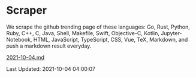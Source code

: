 # Scraper

We scrape the github trending page of these languages: Go, Rust, Python, Ruby, C++, C, Java, Shell, Makefile, Swift, Objective-C, Kotlin, Jupyter-Notebook, HTML, JavaScript, TypeScript, CSS, Vue, TeX, Markdown, and push a markdown result everyday.

[2021-10-04.md](https://github.com/yangwenmai/github-trending-backup/blob/master/2021-10-04.md)

Last Updated: 2021-10-04 04:00:07